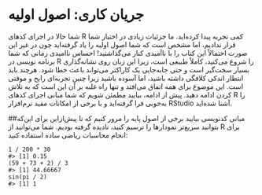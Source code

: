 # جریان کاری: اصول اولیه

شما حالا در اجرای کدهای R کمی تجربه پیدا کرده‌اید. ما جزئیات زیادی در اختیار شما قرار ندادیم، اما مشخص است که شما اصول اولیه را یاد گرفته‌اید چون در غیر این صورت احتمالاً این کتاب را با نااَمیدی کنار می‌گذاشتید!
احساس ناامیدی زمانی که شما برنامه نویسی در R را شروع می‌کنید، کاملاً طبیعی است، زیرا این زبان روی نشانه‌گذاری بسیار سخت‌گیر است و حتی جابه‌جایی یک کاراکتر می‌تواند باعث خطا شود.
هرچند باید انتظار اندکی کلافگی داشته باشید، اما آسوده باشید زیرا چنین تجربه‌ای رایج و موقتی است. این موضوع برای همه اتفاق می‌افتد و تنها راه غلبه بر آن این است که به تلاش کردن ادامه دهید.
پیش از ادامه، بیایید مطمئن شویم که شما مبانی اجرای کدهای R را به‌خوبی فرا گرفته‌اید و با برخی از امکانات مفید نرم‌افزار RStudio آشنا شده‌اید.

##مبانی کدنویسی
بیایید برخی از اصول پایه را مرور کنیم که تا پیش‌ازاین برای این‌که بتوانید سریع‌تر نمودارها را ترسیم کنید، نادیده گرفته‌ بودیم. شما می‌توانید از R برای انجام محاسبات ریاضی ساده استفاده کنید:
```{r}
1 / 200 * 30
#> [1] 0.15
(59 + 73 + 2) / 3
#> [1] 44.66667
sin(pi / 2)
#> [1] 1
```
